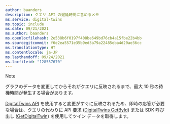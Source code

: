 ```yaml
---
author: baanders
description: クエリ API の遅延時間に含めるメモ
ms.service: digital-twins
ms.topic: include
ms.date: 09/21/2021
ms.author: baanders
ms.openlocfilehash: 2e538b6f0197f408be649bd76cb4a15fbe22b4bb
ms.sourcegitcommit: f6e2ea5571e35b9ed3a79a22485eba4d20ae36cc
ms.translationtype: HT
ms.contentlocale: ja-JP
ms.lasthandoff: 09/24/2021
ms.locfileid: "128557670"
---
```

>[!NOTE]
>グラフのデータを変更してからそれがクエリに反映されるまで、最大 10 秒の待機時間が発生する場合があります。 
>
>[DigitalTwins API](../articles/digital-twins/concepts-apis-sdks.md#overview-data-plane-apis) を使用すると変更がすぐに反映されるため、即時の応答が必要な場合は、クエリの代わりに API 要求 ([DigitalTwins GetById](/rest/api/digital-twins/dataplane/twins/digitaltwins_getbyid)) または SDK 呼び出し ([GetDigitalTwin](/dotnet/api/azure.digitaltwins.core.digitaltwinsclient.getdigitaltwin?view=azure-dotnet&preserve-view=true)) を使用してツイン データを取得します。